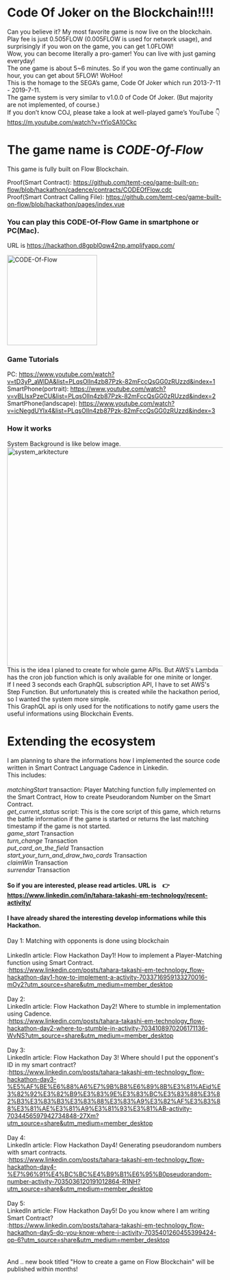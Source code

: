 # Code Of Joker on the Blockchain!!!!

Can you believe it? My most favorite game is now live on the blockchain.<br>
Play fee is just 0.505FLOW (0.005FLOW is used for network usage), and surprisingly if you won on the game, you can get 1.0FLOW!<br>
Wow, you can become literally a pro-gamer! You can live with just gaming everyday!<br>
The one game is about 5~6 minutes. So if you won the game continually an hour, you can get about 5FLOW! WoHoo!<br>
This is the homage to the SEGA’s game, Code Of Joker which run 2013-7-11 - 2019-7-11.<br>
The game system is very similar to v1.0.0 of Code Of Joker. (But majority are not implemented, of course.)<br>
If you don’t know COJ, please take a look at well-played game’s YouTube 👇<br>
https://m.youtube.com/watch?v=tYioSA10Ckc<br>

# The game name is *CODE-Of-Flow*

This game is fully built on Flow Blockchain.

Proof(Smart Contract): https://github.com/temt-ceo/game-built-on-flow/blob/hackathon/cadence/contracts/CODEOfFlow.cdc<br>
Proof(Smart Contract Calling File): https://github.com/temt-ceo/game-built-on-flow/blob/hackathon/pages/index.vue

### You can play this CODE-Of-Flow Game in smartphone or PC(Mac).
URL is https://hackathon.d8gpbl0qw42np.amplifyapp.com/

<img width="210" alt="CODE-Of-Flow" src="https://user-images.githubusercontent.com/58613670/221454777-4163b675-e8ca-44db-9f93-21ff93c4393b.png">

### Game Tutorials
PC: https://www.youtube.com/watch?v=tD3yP_aWlDA&list=PLqsOlIn4zb87Pzk-82mFccQsGG0zRUzzd&index=1<br>
SmartPhone(portrait): https://www.youtube.com/watch?v=vBLIsxPzeCU&list=PLqsOlIn4zb87Pzk-82mFccQsGG0zRUzzd&index=2<br>
SmartPhone(landscape): https://www.youtube.com/watch?v=icNegdUYlx4&list=PLqsOlIn4zb87Pzk-82mFccQsGG0zRUzzd&index=3<br>
### How it works
System Background is like below image.<br>
<img width="510" alt="system_arkitecture" src="https://user-images.githubusercontent.com/58613670/221802473-dd0572b7-54f3-41fd-8832-5267d59f8ec7.png">
<br>This is the idea I planed to create for whole game APIs. But AWS's Lambda has the cron job function which is only available for one minite or longer.<br>
If I need 3 seconds each GraphQL subscription API, I have to set AWS's Step Function. But unfortunately this is created while the hackathon period, so I wanted the system more simple.<br>
This GraphQL api is only used for the notifications to notify game users the useful informations using Blockchain Events.

# Extending the ecosystem
I am planning to share the informations how I implemented the source code written in Smart Contract Language Cadence in Linkedin.<br>
This includes:<br><br>
*matchingStart* transaction: Player Matching function fully implemented on the Smart Contract, How to create Pseudorandom Number on the Smart Contract.<br>
*get_current_status* script: This is the core script of this game, which returns the battle information if the game is started or returns the last matching timestamp if the game is not started.<br>
*game_start* Transaction<br>
*turn_change* Transaction<br>
*put_card_on_the_field* Transaction<br>
*start_your_turn_and_draw_two_cards* Transaction<br>
*claimWin* Transaction<br>
*surrendar* Transaction<br><br>
**So if you are interested, please read articles. URL is　👉 https://www.linkedin.com/in/tahara-takashi-em-technology/recent-activity/**

#### I have already shared the interesting develop informations while this Hackathon.
Day 1: Matching with opponents is done using blockchain<br><br>
LinkedIn article: Flow Hackathon Day1!
How to implement a Player-Matching function using Smart Contract.<br>
:https://www.linkedin.com/posts/tahara-takashi-em-technology_flow-hackathon-day1-how-to-implement-a-activity-7033716959133270016-mOy2?utm_source=share&utm_medium=member_desktop <br><br>
Day 2: <br>
LinkedIn article: Flow Hackathon Day2!
Where to stumble in implementation using Cadence.<br>
:https://www.linkedin.com/posts/tahara-takashi-em-technology_flow-hackathon-day2-where-to-stumble-in-activity-7034108970206171136-WvNS?utm_source=share&utm_medium=member_desktop<br><br>
Day 3: <br>
LinkedIn article: Flow Hackathon Day 3!
Where should I put the opponent's ID in my smart contract?<br>
:https://www.linkedin.com/posts/tahara-takashi-em-technology_flow-hackathon-day3-%E5%AF%BE%E6%88%A6%E7%9B%B8%E6%89%8B%E3%81%AEid%E3%82%92%E3%82%B9%E3%83%9E%E3%83%BC%E3%83%88%E3%82%B3%E3%83%B3%E3%83%88%E3%83%A9%E3%82%AF%E3%83%88%E3%81%AE%E3%81%A9%E3%81%93%E3%81%AB-activity-7034456597942734848-27Xm?utm_source=share&utm_medium=member_desktop <br><br>
Day 4: <br>
LinkedIn article: Flow Hackathon Day4! Generating pseudorandom numbers with smart contracts.<br>
:https://www.linkedin.com/posts/tahara-takashi-em-technology_flow-hackathon-day4-%E7%96%91%E4%BC%BC%E4%B9%B1%E6%95%B0pseudorandom-number-activity-7035036120191012864-R1NH?utm_source=share&utm_medium=member_desktop <br><br>
Day 5: <br>
LinkedIn article: Flow Hackathon Day5! Do you know where I am writing Smart Contract?<br>
:https://www.linkedin.com/posts/tahara-takashi-em-technology_flow-hackathon-day5-do-you-know-where-i-activity-7035401260455399424-op-6?utm_source=share&utm_medium=member_desktop <br><br>
<br>
And .. new book titled "How to create a game on Flow Blockchain" will be published within months!<br>
